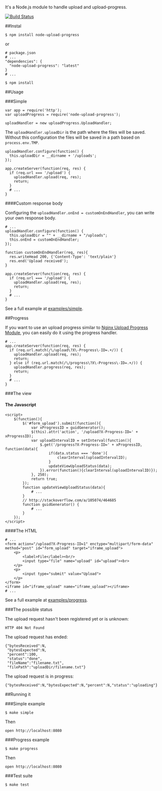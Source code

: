 It's a Node.js module to handle upload and upload-progress.

[![Build Status](https://secure.travis-ci.org/[phstc]/[node-upload-progress].png)](http://travis-ci.org/[phstc]/[node-upload-progress])


##Instal

    $ npm install node-upload-progress

or

    # package.json
    # ...
    "dependencies": {
      "node-upload-progress": "latest"
    }
    # ...
    
    $ npm install

##Usage

###Simple

    var app = require('http');
    var uploadProgress = require('node-upload-progress');
    
    uploadHandler = new uploadProgress.UploadHandler;

The ```uploadHandler.uploadDir``` is the path where the files will be saved. Without this configuration the files will be saved in a path based on ```process.env.TMP```.

    uploadHandler.configure(function() {
      this.uploadDir = __dirname + '/uploads';
    });
    
    app.createServer(function(req, res) {
      if (req.url === '/upload') {
        uploadHandler.upload(req, res);
        return;
      }
      # ...
    }

####Custom response body

Configuring the ```uploadHandler.onEnd = customOnEndHandler```, you can write your own response body.

    # ...
    uploadHandler.configure(function() {
      this.uploadDir = "" + __dirname + "/uploads";
      this.onEnd = customOnEndHandler;
    });
    
    function customOnEndHandler(req, res){      
      res.writeHead 200, {'Content-Type': 'text/plain'}
      res.end('Upload received');
    }
    
    app.createServer(function(req, res) {
      if (req.url === '/upload') {
        uploadHandler.upload(req, res);
        return;
      }
      # ...
    }

See a full example at [examples/simple](https://github.com/phstc/node-upload-progress/tree/master/examples/simple).

##Progress

If you want to use an upload progress similar to [Nginx Upload Progress Module](http://wiki.nginx.org/HttpUploadProgressModule), you can easily do it using the progress handler.

    # ...
    app.createServer(function(req, res) {
      if (req.url.match(/\/upload\?X\-Progress\-ID=.+/)) {
        uploadHandler.upload(req, res);
        return;
      } else if (req.url.match(/\/progress\?X\-Progress\-ID=.+/)) {
        uploadHandler.progress(req, res);
        return;
      }
      # ...
    }

###The view

#### The Javascript

    <script>
    	$(function(){
    		$('#form_upload').submit(function(){
    			var xProgressID = guidGenerator();
    			$(this).attr('action', '/upload?X-Progress-ID=' + xProgressID);
    			var uploadIntervalID = setInterval(function(){
    				$.get('/progress?X-Progress-ID=' + xProgressID, function(data){
    					if(data.status === 'done'){
    						clearInterval(uploadIntervalID);
    					}
    					updateViewUploadStatus(data);
    				}).error(function(){clearInterval(uploadIntervalID)});
    			}, 250);
    			return true;
    		});
    		function updateViewUploadStatus(data){
    			# ...
    		}
    		// http://stackoverflow.com/a/105074/464685
    		function guidGenerator() {
    			# ...
    		}
    	});
    </script>

####The HTML

    # ...
    <form action="/upload?X-Progress-ID=1" enctype="multipart/form-data" method="post" id="form_upload" target="iframe_upload">
    	<p>
    		<label>File</label><br/>
    		<input type="file" name="upload" id="upload"><br>
    	</p>
    	<p>
    		<input type="submit" value="Upload">
    	</p>
    </form>
    <iframe id="iframe_upload" name="iframe_upload"></iframe>
    # ...

See a full example at [examples/progress](https://github.com/phstc/node-upload-progress/tree/master/examples/progress).

###The possible status

The upload request hasn't been registered yet or is unknown:

    HTTP 404 Not Found

The upload request has ended:

    {"bytesReceived":N,
     "bytesExpected":N,
     "percent":100,
     "status":"done",
     "fileName":"filename.txt",
     "filePath":"uploadDir/filename.txt"}

The upload request is in progress:

    {"bytesReceived":N,"bytesExpected":N,"percent":N,"status":"uploading"}

##Running it

###Simple example

    $ make simple

Then 

    open http://localhost:8080

###Progress example

    $ make progress

Then 

    open http://localhost:8080

###Test suite

    $ make test
